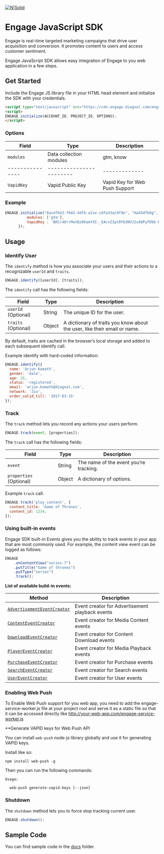 [![N|Solid](http://i.imgur.com/iz9YsTS.png)](https://diagnal.com)
# Engage JavaScript SDK #

Engage is real-time targeted marketing campaigns that drive user acquisition and conversion.
It promotes content to users and access customer sentiment.

Engage JavaScript SDK allows easy integration of Engage to you web application in a few steps.

## Get Started
Include the Engage JS library file in your HTML head element and initialize the SDK with your credentials.
```html
<script type="text/javascript" src="https://cdn.engage.diagnal.com/engage-core.js"></script>
<script>
ENGAGE.initialize(ACCOUNT_ID, PROJECT_ID, OPTIONS);
</script>
```
### Options

| Field           | Type                    | Description
| --------------- | ----------------------- | -------------
| `modules`       | Data collection modules | gtm, know
| --------------- | ----------------------- | -------------
| `VapidKey`      | Vapid Public Key        | Vapid Key for Web Push Support

### Example

```javascript
ENGAGE.initialize("8asdf643-f645-4dfb-a2se-sdfa33ac9f9e", "Ha45dfb9g", {
          modules: ['gtm'],
          VapidKey : 'BKCr4OrrMwVQz06amYXI-_EAcvZ3pt0Yb3NVJ2sAQPyFDbb-MCUMKJZp7aoOELi6QDTq57tBwMJZEdrH9go3dtE'
      });
```

## Usage

### Identify User

The `identify` method is how you associate your users and their actions to a recognizable `userId` and `traits`.

```javascript
ENGAGE.identify([userId], [traits]);
```

The `identify` call has the following fields:

| Field                     | Type                    | Description
| ------------------------- | ----------------------- | -------------
| `userId` (Optional)       | String                  | The unique ID for the user.
| `traits` (Optional)       | Object                  | A dictionary of traits you know about the user, like their email or name.

By default, traits are cached in the browser’s local storage and added to each subsequent identify call.

Example identify with hard-coded information:
```javascript
ENGAGE.identify({
  name: 'Arjun Komath',
  gender: 'male',
  age: 25,
  status: 'registered',
  email: 'arjun.komath@diagnal.com',
  network: 'Jio',
  order_valid_till: '2017-03-15'
});
```

### Track

The `track` method lets you record any actions your users perform.

```javascript
ENGAGE.track(event, [properties]);
```

The `track` call has the following fields:

| Field                     | Type                    | Description
| ------------------------- | ----------------------- | -------------
| `event`                   | String                  | The name of the event you’re tracking.
| `properties` (Optional)   | Object                  | A dictionary of options.

Example `track` call:

```javascript
ENGAGE.track('play_content', {
  content_title: 'Game of Thrones',
  content_id: 1234,
});
```

### Using built-in events
Engage SDK built-in Events gives you the ability to track events in your app that are most commonly used. For example, the content view event can be logged as follows:

```javascript
ENGAGE
    .onContentView("series-7")
    .putTitle("Game of thrones")
    .putType("series")
    .track();
```
**List of available build-in events:**

| Method                      | Description
| --------------------------- | -------------
| [`AdvertisementEventCreator`](https://github.com/diagnal/engage-js-sdk/wiki/AdvertisementEventCreator) | Event creator for Advertisement playback events
| [`ContentEventCreator`](https://github.com/diagnal/engage-js-sdk/wiki/ContentEventCreator)       | Event creator for Media Content events
| [`DownloadEventCreator`](https://github.com/diagnal/engage-js-sdk/wiki/DownloadEventCreator)     | Event creator for Content Download events
| [`PlayerEventCreator`](https://github.com/diagnal/engage-js-sdk/wiki/PlayerEventCreator)        | Event creator for Media Playback events
| [`PurchaseEventCreator`](https://github.com/diagnal/engage-js-sdk/wiki/PurchaseEventCreator)      | Event creator for Purchase events
| [`SearchEventCreator`](https://github.com/diagnal/engage-js-sdk/wiki/SearchEventCreator)        | Event creator for Search events
| [`UserEventCreator`](https://github.com/diagnal/engage-js-sdk/wiki/UserEventCreator)          | Event creator for User events


### Enabling Web Push

To Enable Web Push support for you web app, you need to add the engage-service-worker.js file at your project root and serve it as a static file so that it can be accessed directly like
http://your-web-app.com/engage-service-worker.js 

**Generate VAPID keys for Web Push API

You can install `web-push` node-js library globally and use it for generating VAPID keys.

Install like so:

    npm install web-push -g

Then you can run the following commands:

    Usage:

      web-push generate-vapid-keys [--json]

### Shutdown

The `shutdown` method lets you to force stop tracking current user.

```javascript
ENGAGE.shutdown();
```

## Sample Code

You can find sample code in the [docs](https://github.com/diagnal/engage-js-sdk/tree/master/docs) folder.
